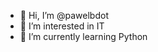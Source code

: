 - 👋 Hi, I’m @pawelbdot
- 👀 I’m interested in IT
- 🌱 I’m currently learning Python

<!---
pawelbdot/pawelbdot is a ✨ special ✨ repository because its `README.md` (this file) appears on your GitHub profile.
You can click the Preview link to take a look at your changes.
--->
